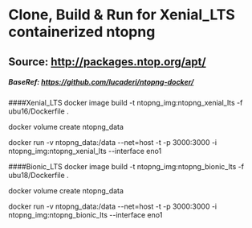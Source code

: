 # Clone, Build & Run for Xenial_LTS containerized ntopng
## Source: http://packages.ntop.org/apt/
##### BaseRef: https://github.com/lucaderi/ntopng-docker/

####Xenial_LTS
docker image build -t ntopng_img:ntopng_xenial_lts -f ubu16/Dockerfile .

docker volume create ntopng_data

docker run -v ntopng_data:/data --net=host -t -p 3000:3000 -i ntopng_img:ntopng_xenial_lts --interface eno1

####Bionic_LTS
docker image build -t ntopng_img:ntopng_bionic_lts -f ubu18/Dockerfile .

docker volume create ntopng_data

docker run -v ntopng_data:/data --net=host -t -p 3000:3000 -i ntopng_img:ntopng_bionic_lts --interface eno1
